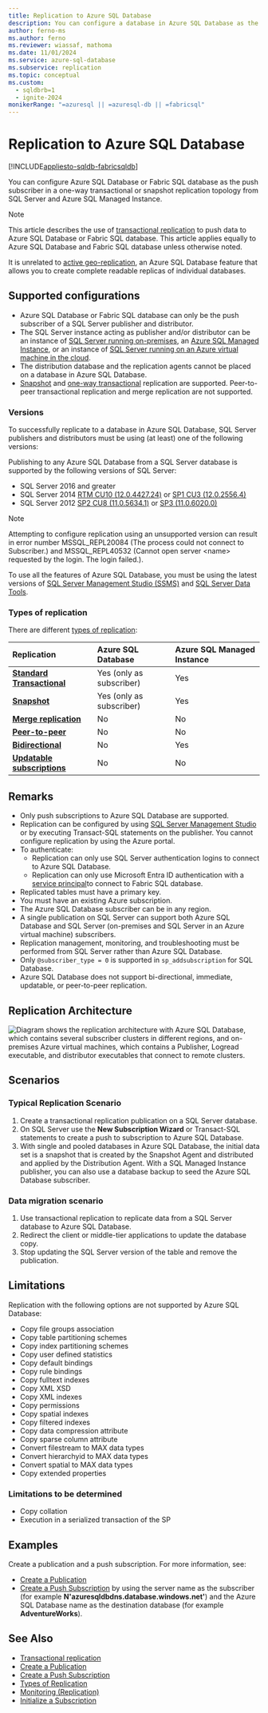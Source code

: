 ```yaml
---
title: Replication to Azure SQL Database
description: You can configure a database in Azure SQL Database as the push subscriber in a one-way transactional or snapshot replication topology from SQL Server or Azure SQL Managed Instance.
author: ferno-ms
ms.author: ferno
ms.reviewer: wiassaf, mathoma
ms.date: 11/01/2024
ms.service: azure-sql-database
ms.subservice: replication
ms.topic: conceptual
ms.custom:
  - sqldbrb=1
  - ignite-2024
monikerRange: "=azuresql || =azuresql-db || =fabricsql"
---
```

# Replication to Azure SQL Database
[!INCLUDE[appliesto-sqldb-fabricsqldb](../includes/appliesto-sqldb-fabricsqldb.md)]

You can configure Azure SQL Database or Fabric SQL database as the push subscriber in a one-way transactional or snapshot replication topology from SQL Server and Azure SQL Managed Instance.

> [!NOTE]
> This article describes the use of [transactional replication](/sql/relational-databases/replication/transactional/transactional-replication) to push data to Azure SQL Database or Fabric SQL database. This article applies equally to Azure SQL Database and Fabric SQL database unless otherwise noted.
> 
> It is unrelated to [active geo-replication](./active-geo-replication-overview.md), an Azure SQL Database feature that allows you to create complete readable replicas of individual databases.

## Supported configurations
  
- Azure SQL Database or Fabric SQL database can only be the push subscriber of a SQL Server publisher and distributor.  
- The SQL Server instance acting as publisher and/or distributor can be an instance of [SQL Server running on-premises](https://www.microsoft.com/sql-server/sql-server-downloads), an [Azure SQL Managed Instance](../managed-instance/instance-create-quickstart.md), or an instance of [SQL Server running on an Azure virtual machine in the cloud](../virtual-machines/windows/sql-vm-create-portal-quickstart.md). 
- The distribution database and the replication agents cannot be placed on a database in Azure SQL Database.  
- [Snapshot](/sql/relational-databases/replication/snapshot-replication) and [one-way transactional](/sql/relational-databases/replication/transactional/transactional-replication) replication are supported. Peer-to-peer transactional replication and merge replication are not supported.

### Versions  

To successfully replicate to a database in Azure SQL Database, SQL Server publishers and distributors must be using (at least) one of the following versions:

Publishing to any Azure SQL Database from a SQL Server database is supported by the following versions of SQL Server:

- SQL Server 2016 and greater
- SQL Server 2014 [RTM CU10 (12.0.4427.24)](https://support.microsoft.com/help/3094220/cumulative-update-10-for-sql-server-2014) or [SP1 CU3 (12.0.2556.4)](https://support.microsoft.com/help/3094221/cumulative-update-3-for-sql-server-2014-service-pack-1)
- SQL Server 2012 [SP2 CU8 (11.0.5634.1)](https://support.microsoft.com/help/3082561/cumulative-update-8-for-sql-server-2012-sp2) or [SP3 (11.0.6020.0)](https://www.microsoft.com/download/details.aspx?id=49996)

> [!NOTE]
> Attempting to configure replication using an unsupported version can result in error number MSSQL_REPL20084 (The process could not connect to Subscriber.) and MSSQL_REPL40532 (Cannot open server \<name> requested by the login. The login failed.).  

To use all the features of Azure SQL Database, you must be using the latest versions of [SQL Server Management Studio (SSMS)](/sql/ssms/download-sql-server-management-studio-ssms) and [SQL Server Data Tools](/sql/ssdt/download-sql-server-data-tools-ssdt).  

### Types of replication

There are different [types of replication](/sql/relational-databases/replication/types-of-replication):

| Replication | Azure SQL Database | Azure SQL Managed Instance |
| :----| :------------- | :--------------- |
| [**Standard Transactional**](/sql/relational-databases/replication/transactional/transactional-replication) | Yes (only as subscriber) | Yes | 
| [**Snapshot**](/sql/relational-databases/replication/snapshot-replication) | Yes (only as subscriber) | Yes|
| [**Merge replication**](/sql/relational-databases/replication/merge/merge-replication) | No | No|
| [**Peer-to-peer**](/sql/relational-databases/replication/transactional/peer-to-peer-transactional-replication) | No | No|
| [**Bidirectional**](/sql/relational-databases/replication/transactional/bidirectional-transactional-replication) | No | Yes|
| [**Updatable subscriptions**](/sql/relational-databases/replication/transactional/updatable-subscriptions-for-transactional-replication) | No | No|

  
## Remarks

- Only push subscriptions to Azure SQL Database are supported.  
- Replication can be configured by using [SQL Server Management Studio](/sql/ssms/download-sql-server-management-studio-ssms) or by executing Transact-SQL statements on the publisher. You cannot configure replication by using the Azure portal.  
- To authenticate:
    - Replication can only use SQL Server authentication logins to connect to Azure SQL Database.
    - Replication can only use Microsoft Entra ID authentication with a [service principal](/entra/identity-platform/app-objects-and-service-principals)to connect to Fabric SQL database.
- Replicated tables must have a primary key.  
- You must have an existing Azure subscription.  
- The Azure SQL Database subscriber can be in any region.  
- A single publication on SQL Server can support both Azure SQL Database and SQL Server (on-premises and SQL Server in an Azure virtual machine) subscribers.  
- Replication management, monitoring, and troubleshooting must be performed from SQL Server rather than Azure SQL Database.  
- Only `@subscriber_type = 0` is supported in `sp_addsubscription` for SQL Database.  
- Azure SQL Database does not support bi-directional, immediate, updatable, or peer-to-peer replication.

## Replication Architecture  

![Diagram shows the replication architecture with Azure SQL Database, which contains several subscriber clusters in different regions, and on-premises Azure virtual machines, which contains a Publisher, Logread executable, and distributor executables that connect to remote clusters.](./media/replication-to-sql-database/replication-to-sql-database.png)  

## Scenarios  

### Typical Replication Scenario  

1. Create a transactional replication publication on a SQL Server database.  
2. On SQL Server use the **New Subscription Wizard** or Transact-SQL statements to create a push to subscription to Azure SQL Database.  
3. With single and pooled databases in Azure SQL Database, the initial data set is a snapshot that is created by the Snapshot Agent and distributed and applied by the Distribution Agent. With a SQL Managed Instance publisher, you can also use a database backup to seed the Azure SQL Database subscriber.

### Data migration scenario  

1. Use transactional replication to replicate data from a SQL Server database to Azure SQL Database.  
2. Redirect the client or middle-tier applications to update the database copy.  
3. Stop updating the SQL Server version of the table and remove the publication.  

## Limitations

Replication with the following options are not supported by Azure SQL Database:

- Copy file groups association  
- Copy table partitioning schemes  
- Copy index partitioning schemes  
- Copy user defined statistics  
- Copy default bindings  
- Copy rule bindings  
- Copy fulltext indexes  
- Copy XML XSD  
- Copy XML indexes  
- Copy permissions  
- Copy spatial indexes  
- Copy filtered indexes  
- Copy data compression attribute  
- Copy sparse column attribute  
- Convert filestream to MAX data types  
- Convert hierarchyid to MAX data types  
- Convert spatial to MAX data types  
- Copy extended properties  

### Limitations to be determined

- Copy collation  
- Execution in a serialized transaction of the SP  

## Examples

Create a publication and a push subscription. For more information, see:
  
- [Create a Publication](/sql/relational-databases/replication/publish/create-a-publication)
- [Create a Push Subscription](/sql/relational-databases/replication/create-a-push-subscription/) by using the server name as the subscriber (for example **N'azuresqldbdns.database.windows.net'**) and the Azure SQL Database name as the destination database (for example **AdventureWorks**).  

## See Also  

- [Transactional replication](../managed-instance/replication-transactional-overview.md)
- [Create a Publication](/sql/relational-databases/replication/publish/create-a-publication)
- [Create a Push Subscription](/sql/relational-databases/replication/create-a-push-subscription/)
- [Types of Replication](/sql/relational-databases/replication/types-of-replication)
- [Monitoring (Replication)](/sql/relational-databases/replication/monitor/monitoring-replication)
- [Initialize a Subscription](/sql/relational-databases/replication/initialize-a-subscription)
